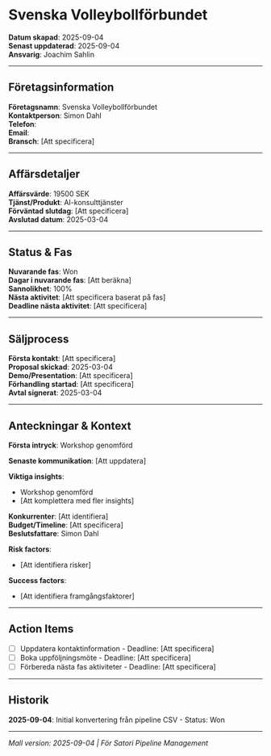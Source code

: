 # Svenska Volleybollförbundet

**Datum skapad**: 2025-09-04  
**Senast uppdaterad**: 2025-09-04  
**Ansvarig**: Joachim Sahlin

---

## Företagsinformation
**Företagsnamn**: Svenska Volleybollförbundet  
**Kontaktperson**: Simon Dahl  
**Telefon**:   
**Email**:   
**Bransch**: [Att specificera]

---

## Affärsdetaljer
**Affärsvärde**: 19500 SEK  
**Tjänst/Produkt**: AI-konsulttjänster  
**Förväntad slutdag**: [Att specificera]  
**Avslutad datum**: 2025-03-04

---

## Status & Fas
**Nuvarande fas**: Won  
**Dagar i nuvarande fas**: [Att beräkna]  
**Sannolikhet**: 100%  
**Nästa aktivitet**: [Att specificera baserat på fas]  
**Deadline nästa aktivitet**: [Att specificera]

---

## Säljprocess
**Första kontakt**: [Att specificera]  
**Proposal skickad**: 2025-03-04  
**Demo/Presentation**: [Att specificera]  
**Förhandling startad**: [Att specificera]  
**Avtal signerat**: 2025-03-04

---

## Anteckningar & Kontext
**Första intryck**: Workshop genomförd  

**Senaste kommunikation**: [Att uppdatera]

**Viktiga insights**: 
- Workshop genomförd
- [Att komplettera med fler insights]

**Konkurrenter**: [Att identifiera]  
**Budget/Timeline**: [Att specificera]  
**Beslutsfattare**: Simon Dahl  

**Risk factors**: 
- [Att identifiera risker]

**Success factors**: 
- [Att identifiera framgångsfaktorer]

---

## Action Items
- [ ] Uppdatera kontaktinformation - Deadline: [Att specificera]
- [ ] Boka uppföljningsmöte - Deadline: [Att specificera]
- [ ] Förbereda nästa fas aktiviteter - Deadline: [Att specificera]

---

## Historik
**2025-09-04**: Initial konvertering från pipeline CSV - Status: Won  

---

*Mall version: 2025-09-04 | För Satori Pipeline Management*
